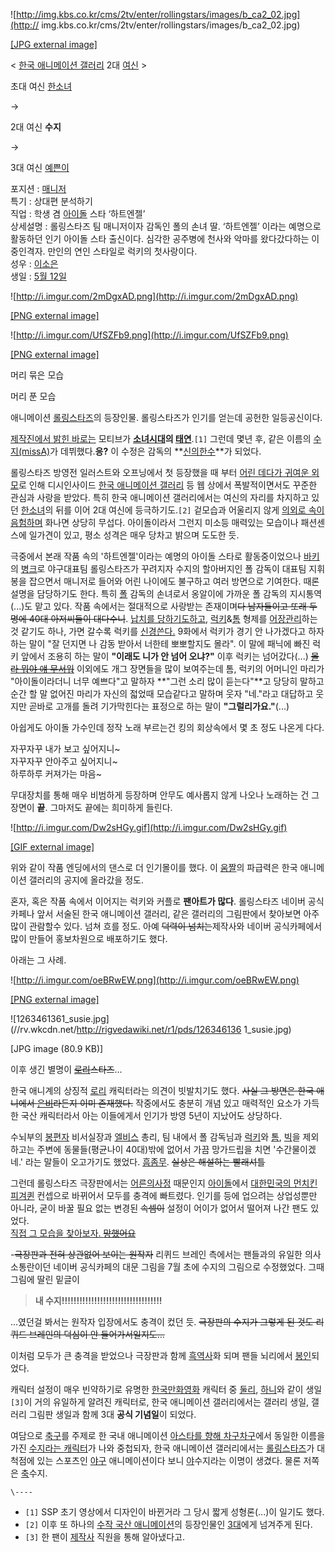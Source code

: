 ![http://img.kbs.co.kr/cms/2tv/enter/rollingstars/images/b_ca2_02.jpg](http://
img.kbs.co.kr/cms/2tv/enter/rollingstars/images/b_ca2_02.jpg)

[[JPG external
image]](http://img.kbs.co.kr/cms/2tv/enter/rollingstars/images/b_ca2_02.jpg)

  

< [한국 애니메이션 갤러리](%ED%95%9C%EA%B5%AD%20%EC%95%A0%EB%8B%88%EB%A9%94%EC%9D%B4%EC%85%98%20%EA%B0%A4%EB%9F%AC%EB%A6%AC.md) 2대 [여신](%EC%97%AC%EC%8B%A0.md) >

초대 여신 [한소녀](%ED%95%9C%EC%86%8C%EB%85%80.md)

→

2대 여신 **수지**

→

3대 여신 [예쁜이](%EC%98%88%EC%81%9C%EC%9D%B4.md)

  

포지션 : [매니저](%EB%A7%A4%EB%8B%88%EC%A0%80.md)  
특기 : 상대편 분석하기  
직업 : 학생 겸 [아이돌](%EC%95%84%EC%9D%B4%EB%8F%8C.md) 스타 ‘하트엔젤’  
상세설명 : 롤링스타즈 팀 매니저이자 감독인 폴의 손녀 딸. ‘하트엔젤’ 이라는 예명으로 활동하던 인기 아이돌 스타 출신이다. 심각한
공주병에 천사와 악마를 왔다갔다하는 이중인격자. 만인의 연인 스타일로 럭키의 첫사랑이다.  
성우 : [이소은](%EC%9D%B4%EC%86%8C%EC%9D%80.md)  
생일 : [5월 12일](5%EC%9B%94%2012%EC%9D%BC.md)

  

![http://i.imgur.com/2mDgxAD.png](http://i.imgur.com/2mDgxAD.png)

[[PNG external image]](http://i.imgur.com/2mDgxAD.png)

![http://i.imgur.com/UfSZFb9.png](http://i.imgur.com/UfSZFb9.png)

[[PNG external image]](http://i.imgur.com/UfSZFb9.png)

머리 묶은 모습

머리 푼 모습

  
애니메이션 [롤링스타즈](%EB%A1%A4%EB%A7%81%EC%8A%A4%ED%83%80%EC%A6%88.md)의 등장인물.
롤링스타즈가 인기를 얻는데 공헌한 일등공신이다.

[제작진에서 밝힌 바로는](http://cafe.naver.com/rollingstars/662) 모티브가
**[소녀시대](%EC%86%8C%EB%85%80%EC%8B%9C%EB%8C%80.md)의
[태연](%ED%83%9C%EC%97%B0.md)**.`[1]` 그런데 몇년 후, 같은 이름의 [수지(missA)](%EC%88%98%EC%A7%80%28miss%20A%29.md)가 데뷔했다.**응?** 이 수정은 감독의 **[신의한수](%EC%8B%A0%EC%9D%98%20%ED%95%9C%EC%88%98.md)**가 되었다.

롤링스타즈 방영전 일러스트와 오프닝에서 첫 등장했을 때 부터 [어린 데다가 귀여운 외모](%EB%A1%9C%EB%A6%AC.md)로
인해 디시인사이드 [한국 애니메이션 갤러리](%ED%95%9C%EA%B5%AD%20%EC%95%A0%EB%8B%88%EB%A9%94%EC%9D%B4%EC%85%98%20%EA%B0%A4%EB%9F%AC%EB%A6%AC.md) 등 웹 상에서 폭발적이면서도 꾸준한 관심과 사랑을
받았다. 특히 한국 애니메이션 갤러리에서는 여신의 자리를 차지하고 있던
[한소녀](%ED%95%9C%EC%86%8C%EB%85%80.md)의 뒤를 이어 2대 여신에 등극하기도.`[2]` 겉모습과 어울리지
않게 [의외로 속이 음험하며](%ED%95%98%EB%9D%BC%EA%B5%AC%EB%A1%9C.md) 화나면 상당히 무섭다.
아이돌이라서 그런지 미소등 매력있는 모습이나 패션센스에 일가견이 있고, 평소 성격은 매우 당차고 밝으며 도도한 듯.

극중에서 본래 작품 속의 '하트엔젤'이라는 예명의 아이돌 스타로 활동중이었으나 [바키](%EB%B0%94%ED%82%A4%28%EB%A1%A4%EB%A7%81%EC%8A%A4%ED%83%80%EC%A6%88%29.md)의
[병크](%EB%B3%91%ED%81%AC.md)로 야구대표팀 롤링스타즈가 꾸려지자 수지의 할아버지인 폴 감독이 대표팀 지휘봉을
잡으면서 매니저로 들어와 어린 나이에도 불구하고 여러 방면으로 기여한다. 때론 설명을 담당하기도 한다. 특히
[폴](%ED%8F%B4.md) 감독의 손녀로서 옹알이에 가까운 폴 감독의 지시통역(...)도 맡고 있다. 작품 속에서는 절대적으로
사랑받는 존재이며<del>다 남자들이고 또래 두 명에 40대 아저씨들이 대다수니</del>. [납치를 당하기도하고](%EB%B6%99%EC%9E%A1%ED%9E%8C%20%ED%9E%88%EB%A1%9C%EC%9D%B8.md),
[럭키](%EB%9F%AD%ED%82%A4.md)&[톰](%ED%86%B0.md) 형제를
[어장관리](%EC%96%B4%EC%9E%A5%EA%B4%80%EB%A6%AC.md)하는 것 같기도 하나, 가면 갈수록 럭키를
[신경쓴다.](%EC%98%AC%EC%9D%B8.md) 9화에서 럭키가 경기 안 나가겠다고 하자 하는 말이 "잘 던지면 나 감동 받아서
너한테 뽀뽀할지도 몰라". 이 말에 패닉에 빠진 럭키 앞에서 조용히 하는 말이 **"이래도 니가 안 넘어 오냐?"** 이후 럭키는
넘어갔다(...) <del>[몰라 뭐야 얘 무서워](%EB%AA%B0%EB%9D%BC%20%EB%AD%90%EC%95%BC%20%EA%B7%B8%EA%B1%B0%20%EB%AC%B4%EC%84%9C%EC%9B%8C.md)</del> 이외에도 개그 장면들을 많이 보여주는데
톰, 럭키의 어머니인 마리가 "아이돌이라더니 너무 예쁘다"고 말하자 **"그런 소리 많이 듣는다"**고 당당히 말하고 순간 할 말 없어진
마리가 자신의 젋었때 모습같다고 말하며 웃자 "네."라고 대답하고 웃지만 곧바로 고개를 돌려 기가막힌다는 표정으로 하는 말이
**"그럴리가요."**(...)

아쉽게도 아이돌 가수인데 정작 노래 부르는건 킹의 회상속에서 몇 초 정도 나온게 다다.

자꾸자꾸 내가 보고 싶어지니~  
자꾸자꾸 안아주고 싶어지니~  
하루하루 커져가는 마음~

  
무대장치를 통해 매우 비범하게 등장하며 안무도 예사롭지 않게 나오나 노래하는 건 그 장면이 **끝**. 그마저도 끝에는 희미하게 들린다.

![http://i.imgur.com/Dw2sHGy.gif](http://i.imgur.com/Dw2sHGy.gif)

[[GIF external image]](http://i.imgur.com/Dw2sHGy.gif)

  
위와 같이 작품 엔딩에서의 댄스로 더 인기몰이를 했다. 이 [움짤](%EC%9B%80%EC%A7%A4.md)의 파급력은 한국 애니메이션
갤러리의 공지에 올라갔을 정도.

혼자, 혹은 작품 속에서 이어지는 럭키와 커플로 **팬아트가 많다**. 롤링스타즈 네이버 공식 카페나 앞서 서술된 한국 애니메이션 갤러리,
같은 갤러리의 그림판에서 찾아보면 아주 많이 관람할수 있다. 넘쳐 흐를 정도. 아예 <del>덕력이 넘치는</del>제작사와 네이버
공식카페에서 많이 만들어 홍보차원으로 배포하기도 했다.

아래는 그 사례.  

![http://i.imgur.com/oeBRwEW.png](http://i.imgur.com/oeBRwEW.png)

[[PNG external image]](http://i.imgur.com/oeBRwEW.png)

  

![1263461361_susie.jpg](//rv.wkcdn.net/http://rigvedawiki.net/r1/pds/126346136
1_susie.jpg)

[JPG image (80.9 KB)]

  
이후 생긴 별명이 <del>[로리](%EB%A1%9C%EB%A6%AC.md)스타즈</del>...

한국 애니계의 상징적 [로리](%EB%A1%9C%EB%A6%AC.md) 캐릭터라는 의견이 빗발치기도 했다. <del>사실 그 방면은
한국 애니에서 [은비](%EC%98%9B%EB%82%A0%20%EC%98%9B%EC%A0%81%EC%97%90.md)라든지 이미
존재했다.</del> 작중에서도 충분히 개념 있고 매력적인 요소가 가득한 국산 캐릭터라서 아는 이들에게서 인기가 방영 5년이 지났어도
상당하다.

수뇌부의 [봉편자](%EB%B4%89%ED%8E%B8%EC%9E%90.md) 비서실장과
[엘비스](%EC%97%98%EB%B9%84%EC%8A%A4.md) 총리, 팀 내에서 폴 감독님과
[럭키](%EB%9F%AD%ED%82%A4.md)와 [톰](%ED%86%B0.md), [빅](%EB%B9%85.md)을
제외하고는 주변에 동물들(평균나이 40대)밖에 없어서 가끔 망가드립을 치면 '수간물이겠네.' 라는 말들이 오고가기도 했었다.
[흠좀무](%ED%9D%A0%EC%A2%80%EB%AC%B4.md). <del>실상은 해설하는 빨래셔틀</del>

그런데 롤링스타즈 극장판에서는 [어른의사정](%EC%96%B4%EB%A5%B8%EC%9D%98%20%EC%82%AC%EC%A0%95.md) 때문인지
[아이돌](%EC%95%84%EC%9D%B4%EB%8F%8C.md)에서 [대한민국의 먼치킨피겨퀸](%EA%B9%80%EC%97%B0%EC%95%84.md) 컨셉으로 바뀌어서 모두를 충격에 빠트렸다. 인기를 등에 업으려는
상업성뿐만 아니라, 굳이 바꿀 필요 없는 변경된 <del>속셈이</del> 설정이 어이가 없어서 떨어져 나간 팬도 있었다.  
[직접 그 모습을 찾아보자.
<del>망했어요</del>](http://movie.naver.com/movie/bi/mi/basic.nhn?code=76086)

-<del>극장판과 전혀 상관없어 보이는 원작자</del> 리퀴드 브레인 측에서는 팬들과의 유일한 의사소통란이던 네이버 공식카페의 대문 그림을 7월 초에 수지의 그림으로 수정했었다. 그때 그림에 딸린 밑글이

> **내 수지!!!!!!!!!!!!!!!!!!!!!!!!!!!!!!!!!!**

...였던걸 봐서는 원작자 입장에서도 충격이 컸던 듯. <del>극장판의 수지가 그렇게 된 것도 리퀴드 브레인의 덕심이 안
들어가서일지도...</del>

이처럼 모두가 큰 충격을 받었으나 극장판과 함께 [흑역사](%ED%9D%91%EC%97%AD%EC%82%AC.md)화 되며 팬들
뇌리에서 [봉인](%EB%B4%89%EC%9D%B8.md)되었다.

캐릭터 설정이 매우 빈약하기로 유명한 [한국만화영화](%ED%95%9C%EA%B5%AD%20%EB%A7%8C%ED%99%94%EC%98%81%ED%99%94.md) 캐릭터 중
[둘리](%EB%91%98%EB%A6%AC.md), [하니](%ED%95%98%EB%8B%88.md)와 같이 생일`[3]`이 거의
유일하게 알려진 캐릭터로, 한국 애니메이션 갤러리에서는 갤러리 생일, 갤러리 그림판 생일과 함께 3대 **공식 기념일**이 되었다.

여담으로 [축구](%EC%B6%95%EA%B5%AC.md)를 주제로 한 국내 애니메이션 [아스타를 향해 차구차구](%EC%95%84%EC%8A%A4%ED%83%80%EB%A5%BC%20%ED%96%A5%ED%95%B4%20%EC%B0%A8%EA%B5%AC%EC%B0%A8%EA%B5%AC.md)에서 동일한 이름을 가진 [수지라는 캐릭터](%EC%95%84%EC%8A%A4%ED%83%80%EB%A5%BC%20%ED%96%A5%ED%95%B4%20%EC%B0%A8%EA%B5%AC%EC%B0%A8%EA%B5%AC/%EB%93%B1%EC%9E%A5%EC%9D%B8%EB%AC%BC.md)가 나와 중첩되자, 한국 애니메이션 갤러리에서는
[롤링스타즈](%EB%A1%A4%EB%A7%81%EC%8A%A4%ED%83%80%EC%A6%88.md)가 대척점에 있는 스포츠인
[야구](%EC%95%BC%EA%B5%AC.md) 애니메이션이다 보니 [야](%EC%95%BC%EA%B5%AC.md)수지라는
이명이 생겼다. 물론 저쪽은 [축](%EC%B6%95%EA%B5%AC.md)수지.

`\----`

  * `[1]` SSP 초기 영상에서 디자인이 바뀐거라 그 당시 짧게 성형론(...)이 일기도 했다.
  * `[2]` 이후 또 하나의 [수작 국산 애니메이션](%EA%B3%A0%EC%8A%A4%ED%8A%B8%20%EB%A9%94%EC%8B%A0%EC%A0%80.md)의 등장인물인 [3대](%EC%98%88%EC%81%9C%EC%9D%B4.md)에게 넘겨주게 된다.
  * `[3]` 한 팬이 [제작사](%EB%A6%AC%ED%80%B4%EB%93%9C%20%EB%B8%8C%EB%A0%88%EC%9D%B8.md) 직원을 통해 알아냈다고.

